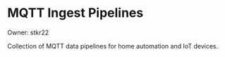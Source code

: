 # MQTT Ingest Pipelines

Owner: stkr22

Collection of MQTT data pipelines for home automation and IoT devices.
